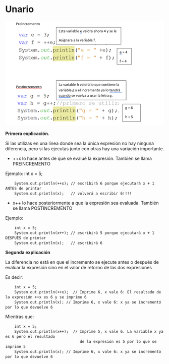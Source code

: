 # Unario

![operador unario](/imagenesjava/operadorunario.png "FOTO")

**Primera explicación.**

Si las utilizas en una línea donde sea la única expresión no hay ninguna diferencia, pero si las ejecutas junto con otras hay una variación importante.

* ++x lo hace antes de que se evalué la expresión. También se llama PREINCREMENTO


Ejemplo:
int x = 5;

        System.out.println(++x); // escribirá 6 porque ejecutará x + 1 ANTES de printar
        System.out.println(x);   // volverá a escribir 6!!!!

* x++ lo hace posteriormente a que la expresión sea evaluada. También se llama POSTINCREMENTO

Ejemplo:

        int x = 5;
        System.out.println(x++); // escribirá 5 porque ejecutará x + 1 DESPUÉS de printar
        System.out.println(x);   // escribirá 6


**Segunda explicación**

La diferencia no está en que el incremento se ejecute antes o después de evaluar la expresión sino en el valor de retorno de las dos expresiones

Es decir:

        int x = 5;
        System.out.println(++x);  // Imprime 6, x vale 6: El resultado de la expresión ++x es 6 y se imprime 6
        System.out.println(x); // Imprime 6, x vale 6: x ya se incrementó por lo que devuelve 6

Mientras que:


        int x = 5;
        System.out.println(x++);  // Imprime 5, x vale 6. La variable x ya es 6 pero el resultado 
                                     de la expresión es 5 por lo que se imprime 5
        System.out.println(x); // Imprime 6, x vale 6: x ya se incrementó por lo que devuelve 6
